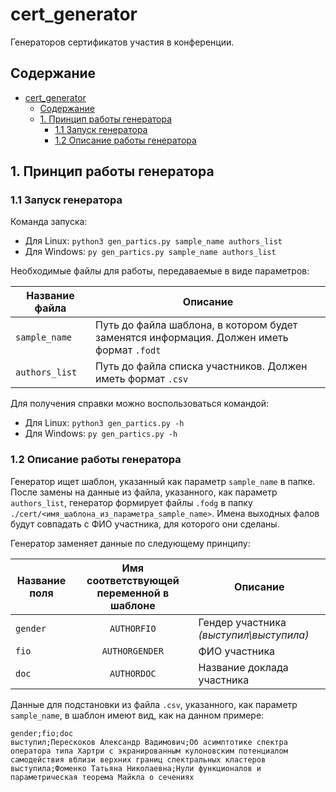 # cert_generator
Генераторов сертификатов участия в конференции.

## Содержание

- [cert_generator](#cert_generator)
  - [Содержание](#содержание)
  - [1. Принцип работы генератора](#1-принцип-работы-генератора)
    - [1.1 Запуск генератора](#11-запуск-генератора)
    - [1.2 Описание работы генератора](#12-описание-работы-генератора)

## 1. Принцип работы генератора

### 1.1 Запуск генератора

Команда запуска:
- Для Linux: `python3 gen_partics.py sample_name authors_list`
- Для Windows: `py gen_partics.py sample_name authors_list`

Необходимые файлы для работы, передаваемые в виде параметров:

| Название файла | Описание                                                                                 |
| -------------- | ---------------------------------------------------------------------------------------- |
| `sample_name`  | Путь до файла шаблона, в котором будет заменятся информация. Должен иметь формат `.fodt` |
| `authors_list` | Путь до файла списка участников. Должен иметь формат `.csv`                              |

Для получения справки можно воспользоваться командой:
- Для Linux: `python3 gen_partics.py -h`
- Для Windows: `py gen_partics.py -h`

### 1.2 Описание работы генератора

Генератор ищет шаблон, указанный как параметр `sample_name` в папке. После замены на данные из файла, указанного, как параметр `authors_list`,
генератор формирует файлы `.fodg` в папку `./cert/<имя_шаблона_из_параметра_sample_name>`. Имена выходных фалов будут совпадать с ФИО участника, для которого они сделаны.

Генератор заменяет данные по следующему принципу:

| Название поля | Имя соответствующей переменной в шаблоне | Описание                                |
| ------------- | :--------------------------------------: | --------------------------------------- |
| `gender`      |               `AUTHORFIO`                | Гендер участника *(выступил\выступила)* |
| `fio`         |              `AUTHORGENDER`              | ФИО участника                           |
| `doc`         |               `AUTHORDOC`                | Название доклада участника              |

Данные для подстановки из файла `.csv`, указанного, как параметр `sample_name`, в шаблон имеют вид, как на данном примере:
```
gender;fio;doc
выступил;Перескоков Александр Вадимович;Об асимптотике спектра оператора типа Хартри с экранированным кулоновским потенциалом самодействия вблизи верхних границ спектральных кластеров
выступила;Фоменко Татьяна Николаевна;Нули функционалов и параметрическая теорема Майкла о сечениях
```